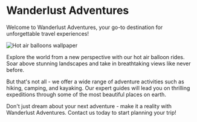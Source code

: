 <!--
Write me markdown content of website with wallpaper:

"A colorful graphic of a group of hot air balloons for a travel or adventure website"

The header of the page should not be copy of the text but rather a real content of the website which is using this wallpaper.
-->

<!--font:Montserrat-->

# Wanderlust Adventures

Welcome to Wanderlust Adventures, your go-to destination for unforgettable travel experiences!

![Hot air balloons wallpaper](https://example.com/hot-air-balloons.jpg)

Explore the world from a new perspective with our hot air balloon rides. Soar above stunning landscapes and take in breathtaking views like never before.

But that's not all - we offer a wide range of adventure activities such as hiking, camping, and kayaking. Our expert guides will lead you on thrilling expeditions through some of the most beautiful places on earth.

Don't just dream about your next adventure - make it a reality with Wanderlust Adventures. Contact us today to start planning your trip!
